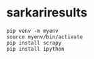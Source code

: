 # sarkariresults

````
pip venv -m myenv
source myenv/bin/activate
pip install scrapy
pip install ipython
````